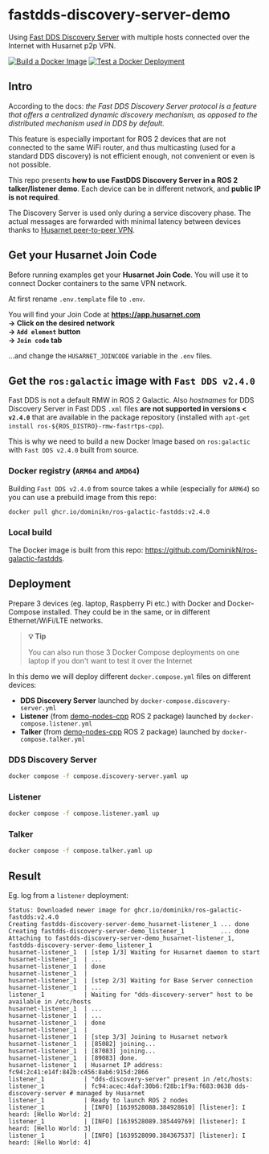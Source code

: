 # fastdds-discovery-server-demo

Using [Fast DDS Discovery Server](https://docs.ros.org/en/foxy/Tutorials/Discovery-Server/Discovery-Server.html) with multiple hosts connected over the Internet with Husarnet p2p VPN. 

[![Build a Docker Image](https://github.com/DominikN/ros-galactic-fastdds/actions/workflows/build_push.yaml/badge.svg)](https://github.com/DominikN/ros-galactic-fastdds/actions/workflows/build_push.yaml)
[![Test a Docker Deployment](https://github.com/DominikN/fastdds-discovery-server-demo/actions/workflows/test.yaml/badge.svg)](https://github.com/DominikN/fastdds-discovery-server-demo/actions/workflows/test.yaml)

## Intro

According to the docs: *the Fast DDS Discovery Server protocol is a feature that offers a centralized dynamic discovery mechanism, as opposed to the distributed mechanism used in DDS by default.*

This feature is especially important for ROS 2 devices that are not connected to the same WiFi router, and thus multicasting (used for a standard DDS discovery) is not efficient enough, not convenient or even is not possible.

This repo presents **how to use FastDDS Discovery Server in a ROS 2 talker/listener demo**. Each device can be in different network, and **public IP is not required**.

The Discovery Server is used only during a service discovery phase. The actual messages are forwarded with minimal latency between devices thanks to [Husarnet peer-to-peer VPN](https://github.com/husarnet/husarnet).

## Get your Husarnet Join Code

Before running examples get your **Husarnet Join Code**. You will use it to connect Docker containers to the same VPN network.

At first rename `.env.template` file to `.env`.

You will find your Join Code at **https://app.husarnet.com  
 -> Click on the desired network  
 -> `Add element` button  
 -> `Join code` tab**

…and change the `HUSARNET_JOINCODE` variable in the `.env` files.

## Get the `ros:galactic` image with `Fast DDS v2.4.0`

Fast DDS is not a default RMW in ROS 2 Galactic. Also *hostnames* for DDS Discovery Server in Fast DDS `.xml` files **are not supported in versions < `v2.4.0`** that are available in the package repository (installed with `apt-get install ros-${ROS_DISTRO}-rmw-fastrtps-cpp`). 

This is why we need to build a new Docker Image based on `ros:galactic` with `Fast DDS v2.4.0` built from source.

### Docker registry (`ARM64` and `AMD64`)

Building `Fast DDS v2.4.0` from source takes a while (especially for `ARM64`) so you can use a prebuild image from this repo:

```bash
docker pull ghcr.io/dominikn/ros-galactic-fastdds:v2.4.0
```

### Local build

The Docker image is built from this repo: https://github.com/DominikN/ros-galactic-fastdds.

## Deployment

Prepare 3 devices (eg. laptop, Raspberry Pi etc.) with Docker and Docker-Compose installed. They could be in the same, or in different Ethernet/WiFi/LTE networks.

> **💡 Tip**
>
> You can also run those 3 Docker Compose deployments on one laptop if you don't want to test it over the Internet

In this demo we will deploy different `docker.compose.yml` files on different devices:

- **DDS Discovery Server** launched by `docker-compose.discovery-server.yml`
- **Listener** (from [demo-nodes-cpp](https://github.com/ros2/demos/tree/master/demo_nodes_cpp) ROS 2 package) launched by `docker-compose.listener.yml`
- **Talker** (from [demo-nodes-cpp](https://github.com/ros2/demos/tree/master/demo_nodes_cpp) ROS 2 package) launched by `docker-compose.talker.yml`

### DDS Discovery Server

```bash
docker compose -f compose.discovery-server.yaml up
```

### Listener

```bash
docker compose -f compose.listener.yaml up
```

### Talker

```bash
docker compose -f compose.talker.yaml up
```

## Result

Eg. log from a `listener` deployment:

```
Status: Downloaded newer image for ghcr.io/dominikn/ros-galactic-fastdds:v2.4.0
Creating fastdds-discovery-server-demo_husarnet-listener_1 ... done
Creating fastdds-discovery-server-demo_listener_1          ... done
Attaching to fastdds-discovery-server-demo_husarnet-listener_1, fastdds-discovery-server-demo_listener_1
husarnet-listener_1  | [step 1/3] Waiting for Husarnet daemon to start
husarnet-listener_1  | ...
husarnet-listener_1  | done
husarnet-listener_1  | 
husarnet-listener_1  | [step 2/3] Waiting for Base Server connection
husarnet-listener_1  | ...
listener_1           | Waiting for "dds-discovery-server" host to be available in /etc/hosts
husarnet-listener_1  | ...
husarnet-listener_1  | ...
husarnet-listener_1  | done
husarnet-listener_1  | 
husarnet-listener_1  | [step 3/3] Joining to Husarnet network
husarnet-listener_1  | [85082] joining...
husarnet-listener_1  | [87083] joining...
husarnet-listener_1  | [89083] done.
husarnet-listener_1  | Husarnet IP address: fc94:2c41:e14f:842b:c456:8ab6:915d:2866
listener_1           | "dds-discovery-server" present in /etc/hosts:
listener_1           | fc94:acec:4daf:30b6:f28b:1f9a:f683:0638 dds-discovery-server # managed by Husarnet
listener_1           | Ready to launch ROS 2 nodes
listener_1           | [INFO] [1639528088.384928610] [listener]: I heard: [Hello World: 2]
listener_1           | [INFO] [1639528089.385449769] [listener]: I heard: [Hello World: 3]
listener_1           | [INFO] [1639528090.384367537] [listener]: I heard: [Hello World: 4]
```